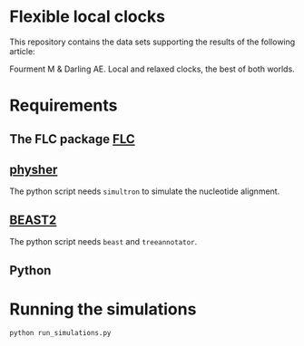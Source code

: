 # Flexible local clocks

This repository contains the data sets supporting the results of the following article:

Fourment M & Darling AE. Local and relaxed clocks, the best of both worlds.

# Requirements

## The FLC package [FLC](https://github.com/4ment/flc)

## [physher](https://github.com/4ment/physher)

The python script needs `simultron` to simulate the nucleotide alignment.

## [BEAST2](https://www.beast2.org)

The python script needs `beast` and `treeannotator`.

## Python 


# Running the simulations

``` shell
python run_simulations.py
```

